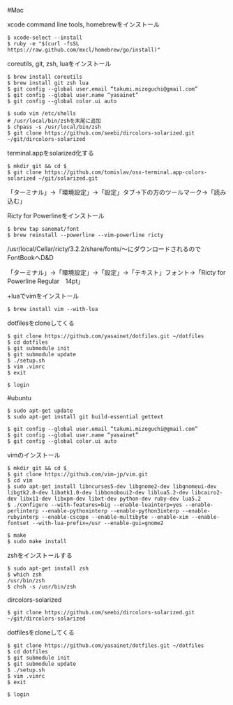 #Mac

xcode command line tools, homebrewをインストール

    $ xcode-select --install
    $ ruby -e "$(curl -fsSL https://raw.github.com/mxcl/homebrew/go/install)"

coreutils, git, zsh, luaをインストール

    $ brew install coreutils
    $ brew install git zsh lua
    $ git config --global user.email “takumi.mizoguchi@gmail.com”
    $ git config --global user.name “yasainet”
    $ git config --global color.ui auto

    $ sudo vim /etc/shells
    # /usr/local/bin/zshを末尾に追加
    $ chpass -s /usr/local/bin/zsh
    $ git clone https://github.com/seebi/dircolors-solarized.git ~/git/dircolors-solarized

terminal.appをsolarized化する

    $ mkdir git && cd $_
    $ git clone https://github.com/tomislav/osx-terminal.app-colors-solarized ~/git/solarized.git
  
「ターミナル」→「環境設定」→「設定」タブ→下の方のツールマーク→「読み込む」

Ricty for Powerlineをインストール

    $ brew tap sanemat/font
    $ brew reinstall --powerline --vim-powerline ricty
/usr/local/Cellar/ricty/3.2.2/share/fonts/〜にダウンロードされるのでFontBookへD&D

「ターミナル」→「環境設定」→「設定」→「テキスト」フォント→「Ricty for Powerline Regular　14pt」

+luaでvimをインストール

    $ brew install vim --with-lua

dotfilesをcloneしてくる

    $ git clone https://github.com/yasainet/dotfiles.git ~/dotfiles
    $ cd dotfiles
    $ git submodule init
    $ git submodule update
    $ ./setup.sh
    $ vim .vimrc
    $ exit

    $ login

#ubuntu

    $ sudo apt-get update
    $ sudo apt-get install git build-essential gettext

    $ git config --global user.email “takumi.mizoguchi@gmail.com”
    $ git config --global user.name “yasainet”
    $ git config --global color.ui auto

vimのインストール

    $ mkdir git && cd $_
    $ git clone https://github.com/vim-jp/vim.git
    $ cd vim
    $ sudo apt-get install libncurses5-dev libgnome2-dev libgnomeui-dev libgtk2.0-dev libatk1.0-dev libbonoboui2-dev liblua5.2-dev libcairo2-dev libx11-dev libxpm-dev libxt-dev python-dev ruby-dev lua5.2
    $ ./configure --with-features=big --enable-luainterp=yes --enable-perlinterp --enable-pythoninterp --enable-python3interp --enable-rubyinterp --enable-cscope --enable-multibyte --enable-xim --enable-fontset --with-lua-prefix=/usr --enable-gui=gnome2

    $ make
    $ sudo make install

zshをインストールする

    $ sudo apt-get install zsh
    $ which zsh
    /usr/bin/zsh
    $ chsh -s /usr/bin/zsh

dircolors-solarized

    $ git clone https://github.com/seebi/dircolors-solarized.git ~/git/dircolors-solarized

dotfilesをcloneしてくる

    $ git clone https://github.com/yasainet/dotfiles.git ~/dotfiles
    $ cd dotfiles
    $ git submodule init
    $ git submodule update
    $ ./setup.sh
    $ vim .vimrc
    $ exit

    $ login
